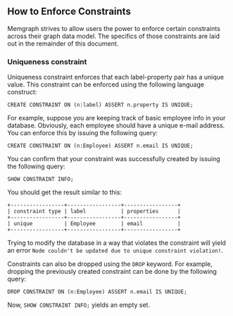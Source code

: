 ## How to Enforce Constraints

Memgraph strives to allow users the power to enforce certain constraints across
their graph data model. The specifics of those constraints are laid out in the
remainder of this document.

### Uniqueness constraint

Uniqueness constraint enforces that each label-property pair has a unique
value. This constraint can be enforced using the following language construct:

```opencypher
CREATE CONSTRAINT ON (n:label) ASSERT n.property IS UNIQUE;
```

For example, suppose you are keeping track of basic employee info in your
database. Obviously, each employee should have a unique e-mail address. You can
enforce this by issuing the following query:

```opencypher
CREATE CONSTRAINT ON (n:Employee) ASSERT n.email IS UNIQUE;
```

You can confirm that your constraint was successfully created by issuing the
following query:

```opencypher
SHOW CONSTRAINT INFO;
```

You should get the result similar to this:

```plaintext
+-----------------+-----------------+-----------------+
| constraint type | label           | properties      |
+-----------------+-----------------+-----------------+
| unique          | Employee        | email           |
+-----------------+-----------------+-----------------+
```

Trying to modify the database in a way that violates the constraint will
yield an error `Node couldn't be updated due to unique constraint violation!`.

Constraints can also be dropped using the `DROP` keyword. For example,
dropping the previously created constraint can be done by the following
query:

```opencypher
DROP CONSTRAINT ON (n:Employee) ASSERT n.email IS UNIQUE;
```

Now, `SHOW CONSTRAINT INFO;` yields an empty set. 
